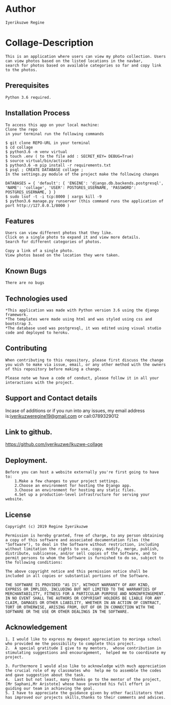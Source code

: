 # Author
    Iyerikuzwe Regine
# Collage-Description
    This is an application where users can view my photo collection. Users can view photos based on the listed locations in the navbar,
    search for photos based on available categories so far and copy link to the photos.

## Prerequisites
    Python 3.6 required.
## Installation Process
    To access this app on your local machine:
    Clone the repo
    in your terminal run the following commands

    $ git clone REPO-URL in your terminal
    $ cd collage
    $ python3.6 -m venv virtual
    $ touch .env ( to the file add : SECRET_KEY= DEBUG=True)
    $ source virtual/bin/activate
    $ python3.6 -m pip install -r requirements.txt
    $ psql ; CREATE DATABASE collage ;
    In the settings.py module of the project make the following changes

    DATABASES = { 'default': { 'ENGINE': 'django.db.backends.postgresql', 'NAME': 'collage', 'USER': POSTGRES_USERNAME, 'PASSWORD': POSTGRES_USERNAME, } }
    $ sudo lsof -t -i tcp:8000 | xargs kill -9
    $ python3.6 manage.py runserver (this command runs the application of port http://127.0.0.1/8000 )
## Features
    Users can view different photos that they like.
    Click on a single photo to expand it and view more details.
    Search for different categories of photos. 

    Copy a link of a single photo.
    View photos based on the location they were taken.
## Known Bugs
    There are no bugs

## Technologies used
    *This application was made with Python version 3.6 using the django framework.
    *The templates were made using html and was styled using css and bootstrap 3.
    *The database used was postgresql, it was edited using visual studio code and deployed to heroku.
## Contributing
    When contributing to this repository, please first discuss the change you wish to make via issue, email, or any other method with the owners of this repository before making a change.

    Please note we have a code of conduct, please follow it in all your interactions with the project.
## Support and Contact details
Incase of additions or if you run into any issues, my email address is:iyerikuzweregine19@gmail.com
or call:0789329012
## Link to github.
https://github.com/iyerikuzwe/Ikuzwe-collage

## Deployment.
    Before you can host a website externally you're first going to have to:
        1.Make a few changes to your project settings.
        2.Choose an environment for hosting the Django app.
        3.Choose an environment for hosting any static files.
        4.Set up a production-level infrastructure for serving your website. 
## License
    Copyright (c) 2019 Regine Iyerikuzwe

    Permission is hereby granted, free of charge, to any person obtaining a copy of this software and associated documentation files (the "Software"), to deal in the Software without restriction, including without limitation the rights to use, copy, modify, merge, publish, distribute, sublicense, and/or sell copies of the Software, and to permit persons to whom the Software is furnished to do so, subject to the following conditions:

    The above copyright notice and this permission notice shall be included in all copies or substantial portions of the Software.

    THE SOFTWARE IS PROVIDED "AS IS", WITHOUT WARRANTY OF ANY KIND, EXPRESS OR IMPLIED, INCLUDING BUT NOT LIMITED TO THE WARRANTIES OF MERCHANTABILITY, FITNESS FOR A PARTICULAR PURPOSE AND NONINFRINGEMENT. IN NO EVENT SHALL THE AUTHORS OR COPYRIGHT HOLDERS BE LIABLE FOR ANY CLAIM, DAMAGES OR OTHER LIABILITY, WHETHER IN AN ACTION OF CONTRACT, TORT OR OTHERWISE, ARISING FROM, OUT OF OR IN CONNECTION WITH THE SOFTWARE OR THE USE OR OTHER DEALINGS IN THE SOFTWARE.
## Acknowledgement
    1. I would like to express my deepest appreciation to moringa school who provided me the possibility to complete this project.
    2.  A special gratitude I give to my mentors,  whose contribution in stimulating suggestions and encouragement,  helped me to coordinate my project.

    3. Furthermore I would also like to acknowledge with much appreciation the crucial role of my classmates who  help me to assemble the codes and gave suggestion about the task.
    4.  Last but not least, many thanks go to the mentor of the project, [Mr Saphani,Mr Aristote] whose have invested his full effort in guiding our team in achieving the goal.
    5. I have to appreciate the guidance given by other facilitators that has improved our projects skills,thanks to their comments and advices.